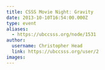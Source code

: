 ```yaml
---
title: CSSS Movie Night: Gravity 
date: 2013-10-10T16:54:00.000Z
type: event
aliases:
  - https://ubccsss.org/node/1531
author:
  username: Christopher Head
  link: https://ubccsss.org/user/2
images:
---
```


